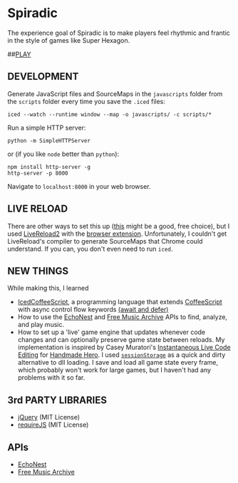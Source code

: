 # Spiradic

The experience goal of Spiradic is to make players feel rhythmic and frantic in the style of games like Super Hexagon.

##[PLAY](http://jceipek.com/Spiradic/)

## DEVELOPMENT
Generate JavaScript files and SourceMaps in the `javascripts` folder from the `scripts` folder every time you save the `.iced` files:

```
iced --watch --runtime window --map -o javascripts/ -c scripts/*
```

Run a simple HTTP server:

```
python -m SimpleHTTPServer
```

or (if you like `node` better than `python`):

```
npm install http-server -g
http-server -p 8000
```

Navigate to `localhost:8000` in your web browser.

## LIVE RELOAD

There are other ways to set this up ([this](https://github.com/guard/guard-livereload) might be a good, free choice), but I used [LiveReload2](http://livereload.com/) with the [browser extension](http://feedback.livereload.com/knowledgebase/articles/86242-how-do-i-install-and-use-the-browser-extensions-). Unfortunately, I couldn't get LiveReload's compiler to generate SourceMaps that Chrome could understand. If you can, you don't even need to run `iced`.


## NEW THINGS
While making this, I learned

- [IcedCoffeeScript](http://maxtaco.github.io/coffee-script/), a programming language that extends [CoffeeScript](http://coffeescript.org/) with async control flow keywords [(await and defer)](http://maxtaco.github.io/coffee-script/#iced_control)
- How to use the [EchoNest](http://the.echonest.com) and [Free Music Archive](http://freemusicarchive.org/api) APIs to find, analyze, and play music.
- How to set up a 'live' game engine that updates whenever code changes and can optionally preserve game state between reloads. My implementation is inspired by Casey Muratori's [Instantaneous Live Code Editing](https://www.youtube.com/watch?v=oijEnriqqcs) for [Handmade Hero](http://handmadehero.org/). I used [`sessionStorage`](https://developer.mozilla.org/en-US/docs/Web/API/Window.sessionStorage) as a quick and dirty alternative to dll loading. I save and load all game state every frame, which probably won't work for large games, but I haven't had any problems with it so far.


## 3rd PARTY LIBRARIES
- [jQuery](http://jquery.com/) (MIT License)
- [requireJS](http://jquery.com/) (MIT License)

## APIs
- [EchoNest](http://developer.echonest.com/docs/v4)
- [Free Music Archive](http://freemusicarchive.org/api)